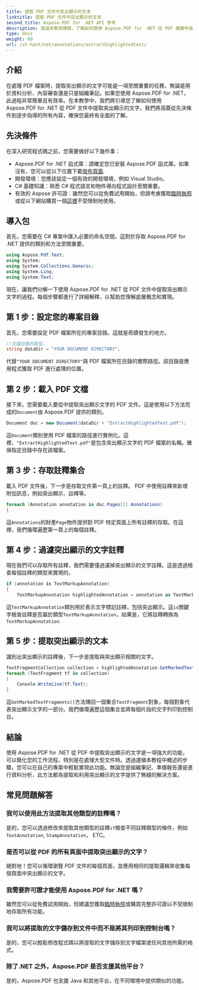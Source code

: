 ```yaml
---
title: 提取 PDF 文件中突出顯示的文本
linktitle: 提取 PDF 文件中突出顯示的文本
second_title: Aspose.PDF for .NET API 參考
description: 透過本教學課程，了解如何使用 Aspose.PDF for .NET 從 PDF 檔案中高效提取突出顯示的文字。非常適合數據分析和內容審查。
type: docs
weight: 60
url: /zh-hant/net/annotations/extracthighlightedtext/
---
```

## 介紹

在處理 PDF 檔案時，提取突出顯示的文字可能是一項至關重要的任務，無論是用於資料分析、內容審查還是只是組織筆記。如果您使用 Aspose.PDF for .NET，此過程非常簡單且有效率。在本教學中，我們將引導您了解如何使用 Aspose.PDF for .NET 從 PDF 文件中提取突出顯示的文字。我們將涵蓋從先決條件到逐步指導的所有內容，確保您最終有全面的了解。

## 先決條件

在深入研究程式碼之前，您需要做好以下幾件事：

-  Aspose.PDF for .NET 函式庫：請確定您已安裝 Aspose.PDF 函式庫。如果沒有，您可以從以下位置下載[發布頁面](https://releases.aspose.com/pdf/net/).
- 開發環境：您應該設定一個有效的開發環境，例如 Visual Studio。
- C# 基礎知識：熟悉 C# 程式語言和物件導向程式設計至關重要。
- 有效的 Aspose 許可證：雖然您可以從免費試用開始，但請考慮獲取[臨時執照](https://purchase.aspose.com/temporary-license/)或從以下網站購買一個[這裡](https://purchase.aspose.com/buy)不受限制地使用。

## 導入包

首先，您需要在 C# 專案中匯入必要的命名空間。這對於存取 Aspose.PDF for .NET 提供的類別和方法至關重要。

```csharp
using Aspose.Pdf.Text;
using System;
using System.Collections.Generic;
using System.Linq;
using System.Text;
```

現在，讓我們分解一下使用 Aspose.PDF for .NET 從 PDF 文件中提取突出顯示文字的過程。每個步驟都進行了詳細解釋，以幫助您理解底層概念和實現。

## 第 1 步：設定您的專案目錄

首先，您需要設定 PDF 檔案所在的專案目錄。這就是奇蹟發生的地方。

```csharp
//文檔目錄的路徑。
string dataDir = "YOUR DOCUMENT DIRECTORY";
```

代替`"YOUR DOCUMENT DIRECTORY"`與 PDF 檔案所在目錄的實際路徑。該目錄是應用程式獲取 PDF 進行處理的位置。

## 第 2 步：載入 PDF 文檔

接下來，您需要載入要從中提取突出顯示文字的 PDF 文件。這是使用以下方法完成的`Document`由 Aspose.PDF 提供的類別。

```csharp
Document doc = new Document(dataDir + "ExtractHighlightedText.pdf");
```

這`Document`類別使用 PDF 檔案的路徑進行實例化。這裡，`"ExtractHighlightedText.pdf"`是包含突出顯示文字的 PDF 檔案的名稱。確保指定目錄中存在該檔案。

## 第 3 步：存取註釋集合

載入 PDF 文件後，下一步是存取文件第一頁上的註釋。 PDF 中使用註釋來新增附加訊息，例如突出顯示、註釋等。

```csharp
foreach (Annotation annotation in doc.Pages[1].Annotations)
{
```

這`Annotations`的財產`Page`物件提供對 PDF 特定頁面上所有註釋的存取。在這裡，我們循環遍歷第一頁上的每個註釋。

## 第 4 步：過濾突出顯示的文字註釋

現在我們可以存取所有註釋，我們需要僅過濾掉突出顯示的文字註釋。這是透過檢查每個註釋的類型來實現的。

```csharp
if (annotation is TextMarkupAnnotation)
{
    TextMarkupAnnotation highlightedAnnotation = annotation as TextMarkupAnnotation;
```

這`TextMarkupAnnotation`類別用於表示文字標記註釋，包括突出顯示。這`is`關鍵字檢查註釋是否屬於類型`TextMarkupAnnotation`，如果是，它將註釋轉換為`TextMarkupAnnotation`.

## 第 5 步：提取突出顯示的文本

識別出突出顯示的註釋後，下一步是提取與突出顯示相關的文字。

```csharp
TextFragmentCollection collection = highlightedAnnotation.GetMarkedTextFragments();
foreach (TextFragment tf in collection)
{
    Console.WriteLine(tf.Text);
}
```

這`GetMarkedTextFragments()`方法傳回一個集合`TextFragment`對象，每個對象代表突出顯示文字的一部分。我們循環遍歷這個集合並將每個片段的文字列印到控制台。

## 結論

使用 Aspose.PDF for .NET 從 PDF 中提取突出顯示的文字是一項強大的功能，可以簡化您的工作流程，特別是在處理大型文件時。透過遵循本教程中概述的步驟，您可以在自己的專案中輕鬆實現此功能。無論您是組織筆記、準備報告還是進行資料分析，此方法都為提取和利用突出顯示的文字提供了無縫的解決方案。

## 常見問題解答

### 我可以使用此方法提取其他類型的註釋嗎？  
是的，您可以透過修改來提取其他類型的註釋`if`檢查不同註釋類型的條件，例如`TextAnnotation`, `StampAnnotation`， ETC。

### 是否可以從 PDF 的所有頁面中提取突出顯示的文字？  
絕對地！您可以循環瀏覽 PDF 文件的每個頁面，並應用相同的提取邏輯來收集每個頁面中突出顯示的文字。

### 我需要許可證才能使用 Aspose.PDF for .NET 嗎？  
雖然您可以從免費試用開始，但建議您獲取[臨時執照](https://purchase.aspose.com/temporary-license/)或購買完整許可證以不受限制地存取所有功能。

### 我可以將提取的文字儲存到文件中而不是將其列印到控制台嗎？  
是的，您可以輕鬆修改程式碼以將提取的文字儲存到文字檔案或任何其他所需的格式。

### 除了.NET 之外，Aspose.PDF 是否支援其他平台？  
是的，Aspose.PDF 也支援 Java 和其他平台，在不同環境中提供類似的功能。